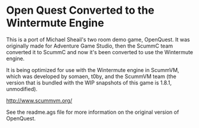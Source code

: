 Open Quest Converted to the Wintermute Engine
=============================================

This is a port of Michael Sheail's two room demo game, OpenQuest.  It was originally made for Adventure Game Studio, then the ScummC team converted it to ScummC and now it's been converted to use the Wintermute engine.

It is being optimized for use with the Wintermute engine in ScummVM, which was developed by somaen, t0by, and the ScummVM team (the version that is bundled with the WIP snapshots of this game is 1.8.1, unmodified).

http://www.scummvm.org/

See the readme.ags file for more information on the original version of OpenQuest.